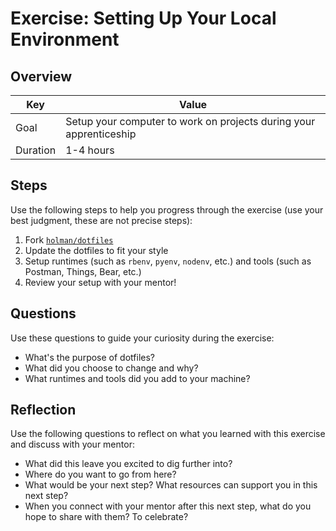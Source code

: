 # Exercise: Setting Up Your Local Environment

## Overview

| Key | Value |
| --- | --- |
| Goal | Setup your computer to work on projects during your apprenticeship |
| Duration | 1-4 hours |

## Steps

Use the following steps to help you progress through the exercise (use your best judgment, these are not precise steps):

1. Fork [`holman/dotfiles`](https://github.com/holman/dotfiles)
2. Update the dotfiles to fit your style
3. Setup runtimes (such as `rbenv`, `pyenv`, `nodenv`, etc.) and tools (such as Postman, Things, Bear, etc.)
3. Review your setup with your mentor!

## Questions

Use these questions to guide your curiosity during the exercise:

- What's the purpose of dotfiles?
- What did you choose to change and why?
- What runtimes and tools did you add to your machine?

## Reflection

Use the following questions to reflect on what you learned with this exercise and discuss with your mentor:

- What did this leave you excited to dig further into? 
- Where do you want to go from here?
- What would be your next step? What resources can support you in this next step?
- When you connect with your mentor after this next step, what do you hope to share with them? To celebrate? 


